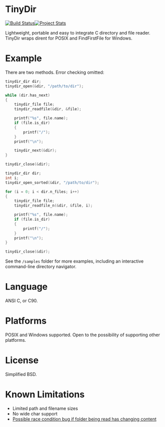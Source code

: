 TinyDir
=======
[![Build Status](https://travis-ci.org/cxong/tinydir.svg?branch=master)](https://travis-ci.org/cxong/tinydir)[![Project Stats](https://www.openhub.net/p/tinydir/widgets/project_thin_badge.gif)](https://www.openhub.net/p/tinydir)

Lightweight, portable and easy to integrate C directory and file reader. TinyDir wraps dirent for POSIX and FindFirstFile for Windows.

Example
=======

There are two methods. Error checking omitted:

```C
tinydir_dir dir;
tinydir_open(&dir, "/path/to/dir");

while (dir.has_next)
{
	tinydir_file file;
	tinydir_readfile(&dir, &file);

	printf("%s", file.name);
	if (file.is_dir)
	{
		printf("/");
	}
	printf("\n");

	tinydir_next(&dir);
}

tinydir_close(&dir);
```

```C
tinydir_dir dir;
int i;
tinydir_open_sorted(&dir, "/path/to/dir");

for (i = 0; i < dir.n_files; i++)
{
	tinydir_file file;
	tinydir_readfile_n(&dir, &file, i);

	printf("%s", file.name);
	if (file.is_dir)
	{
		printf("/");
	}
	printf("\n");
}

tinydir_close(&dir);
```

See the `/samples` folder for more examples, including an interactive command-line directory navigator.

Language
========

ANSI C, or C90.

Platforms
=========

POSIX and Windows supported. Open to the possibility of supporting other platforms.

License
=======

Simplified BSD.

Known Limitations
=================

- Limited path and filename sizes
- No wide char support
- [Possible race condition bug if folder being read has changing content](https://github.com/cxong/tinydir/issues/13)
